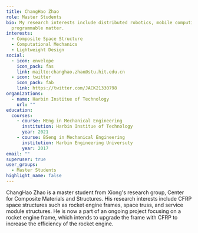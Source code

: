 ```yaml
---
title: ChangHao Zhao
role: Master Students
bio: My research interests include distributed robotics, mobile computing and
  programmable matter.
interests:
  - Composite Space Structure
  - Computational Mechanics
  - Lightweight Design
social:
  - icon: envelope
    icon_pack: fas
    link: mailto:changhao.zhao@stu.hit.edu.cn
  - icon: twitter
    icon_pack: fab
    link: https://twitter.com/JACK21330798
organizations:
  - name: Harbin Institue of Technology
    url: ""
education:
  courses:
    - course: MEng in Mechanical Engineering
      institution: Harbin Institue of Technology
      year: 2021
    - course: BSeng in Mechanical Engineering
      institution: Harbin Engineering Universuty
      year: 2017
email: ""
superuser: true
user_groups:
  - Master Students
highlight_name: false
---
```


ChangHao Zhao is a master student from Xiong's research group, Center for Composite Materials and Structures. His research interests include CFRP space structures such as rocket engine frames, space truss, and service module structures. He is now a part of an ongoing project focusing on a rocket engine frame, which intends to upgrade the frame with CFRP to increase the efficiency of the rocket engine.
